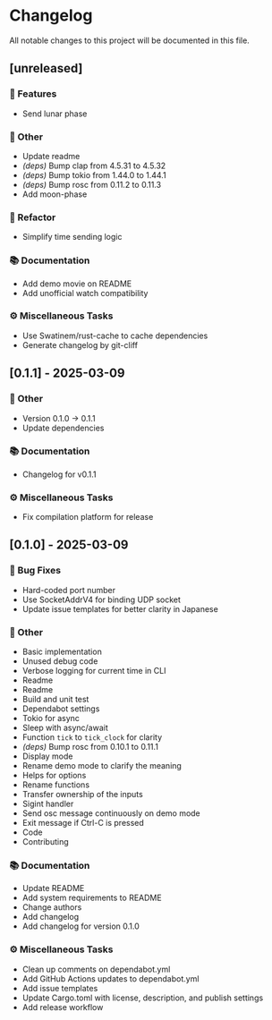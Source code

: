 # Changelog

All notable changes to this project will be documented in this file.

## [unreleased]

### 🚀 Features

- Send lunar phase

### 💼 Other

- Update readme
- *(deps)* Bump clap from 4.5.31 to 4.5.32
- *(deps)* Bump tokio from 1.44.0 to 1.44.1
- *(deps)* Bump rosc from 0.11.2 to 0.11.3
- Add moon-phase

### 🚜 Refactor

- Simplify time sending logic

### 📚 Documentation

- Add demo movie on README
- Add unofficial watch compatibility

### ⚙️ Miscellaneous Tasks

- Use Swatinem/rust-cache to cache dependencies
- Generate changelog by git-cliff

## [0.1.1] - 2025-03-09

### 💼 Other

- Version 0.1.0 -> 0.1.1
- Update dependencies

### 📚 Documentation

- Changelog for v0.1.1

### ⚙️ Miscellaneous Tasks

- Fix compilation platform for release

## [0.1.0] - 2025-03-09

### 🐛 Bug Fixes

- Hard-coded port number
- Use SocketAddrV4 for binding UDP socket
- Update issue templates for better clarity in Japanese

### 💼 Other

- Basic implementation
- Unused debug code
- Verbose logging for current time in CLI
- Readme
- Readme
- Build and unit test
- Dependabot settings
- Tokio for async
- Sleep with async/await
- Function `tick` to `tick_clock` for clarity
- *(deps)* Bump rosc from 0.10.1 to 0.11.1
- Display mode
- Rename demo mode to clarify the meaning
- Helps for options
- Rename functions
- Transfer ownership of the inputs
- Sigint handler
- Send osc message continuously on demo mode
- Exit message if Ctrl-C is pressed
- Code
- Contributing

### 📚 Documentation

- Update README
- Add system requirements to README
- Change authors
- Add changelog
- Add changelog for version 0.1.0

### ⚙️ Miscellaneous Tasks

- Clean up comments on dependabot.yml
- Add GitHub Actions updates to dependabot.yml
- Add issue templates
- Update Cargo.toml with license, description, and publish settings
- Add release workflow

<!-- generated by git-cliff -->
